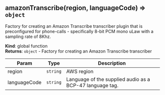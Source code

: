 <a name="amazonTranscribe"></a>

## amazonTranscribe(region, languageCode) ⇒ <code>object</code>
Factory for creating an Amazon Transcribe transcriber plugin that is preconfigured for
phone-calls - specifically 8-bit PCM mono uLaw with a sampling rate of 8Khz.

**Kind**: global function  
**Returns**: <code>object</code> - Factory for creating an Amazon Transcribe transcriber  

| Param | Type | Description |
| --- | --- | --- |
| region | <code>string</code> | AWS region |
| languageCode | <code>string</code> | Language of the supplied audio as a BCP-47 language tag. |

